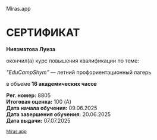 Miras.app

# СЕРТИФИКАТ

**Ниязматова Луиза**  

окончил(а) курс повышения квалификации по теме:

*"EduCampShym"* — летний профориентационный лагерь  

в объеме **16 академических часов**

**Рег. номер:** 8805  
**Итоговая оценка:** 100 (A)  
**Дата начала обучения:** 09.06.2025  
**Дата завершения обучения:** 20.06.2025  
**Дата выдачи:** 07.07.2025


<small>[Miras.app](https://miras.app)</small>
